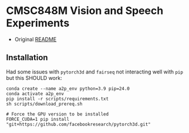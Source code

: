 # CMSC848M Vision and Speech Experiments

+ Original [README](original_README.md)

## Installation
Had some issues with `pytorch3d` and `fairseq` not interacting well with `pip` but this SHOULD work:

```
conda create --name a2p_env python=3.9 pip=24.0
conda activate a2p_env
pip install -r scripts/requirements.txt
sh scripts/download_prereq.sh

# Force the GPU version to be installed
FORCE_CUDA=1 pip install "git+https://github.com/facebookresearch/pytorch3d.git"
```